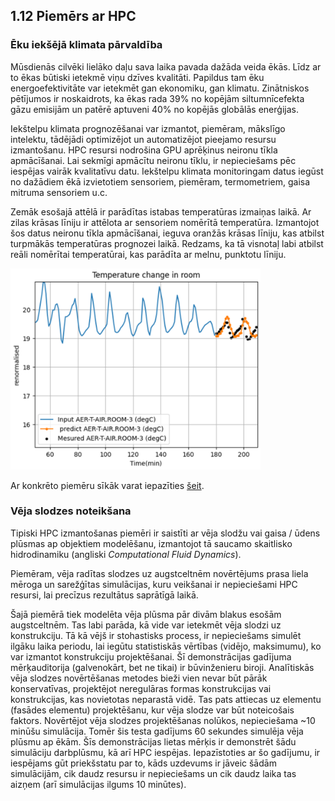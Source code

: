 ## 1.12 Piemērs ar HPC

### Ēku iekšējā klimata pārvaldība

Mūsdienās cilvēki lielāko daļu sava laika pavada dažāda veida ēkās. Līdz ar to ēkas būtiski ietekmē viņu dzīves kvalitāti.
Papildus tam ēku energoefektivitāte var ietekmēt gan ekonomiku, gan klimatu. Zinātniskos pētījumos ir noskaidrots, ka ēkas rada 39% no kopējām siltumnīcefekta gāzu emisijām un patērē aptuveni 40% no kopējās globālās enerģijas. 

Iekštelpu klimata prognozēšanai var izmantot, piemēram, mākslīgo intelektu, tādējādi optimizējot un automatizējot pieejamo resursu izmantošanu. HPC resursi nodrošina GPU aprēķinus neironu tīkla apmācīšanai. Lai sekmīgi apmācītu neironu tīklu, ir nepieciešams pēc iespējas vairāk kvalitatīvu datu. Iekštelpu klimata monitoringam datus iegūst no dažādiem ēkā izvietotiem sensoriem, piemēram, termometriem, gaisa mitruma sensoriem u.c.

Zemāk esošajā attēlā ir parādītas istabas temperatūras izmaiņas laikā. Ar zilas krāsas līniju ir attēlota ar sensoriem nomērītā temperatūra. Izmantojot šos datus neironu tīkla apmācīšanai, ieguva oranžās krāsas līniju, kas atbilst turpmākās temperatūras prognozei laikā. Redzams, ka tā visnotaļ labi atbilst reāli nomērītai temperatūrai, kas parādīta ar melnu, punktotu līniju.

<img src="https://github.com/viktorszagorskis/hpc-pamati/blob/main/pix/PiemersEkas.PNG" alt="Temperatūras prognozēšana" width="400"/>

Ar konkrēto piemēru sīkāk varat iepazīties [šeit](https://gitlab.com/eurocc-latvia/bms-ai-model).
 
### Vēja slodzes noteikšana 

Tipiski HPC izmantošanas piemēri ir saistīti ar vēja slodžu vai gaisa / ūdens plūsmas ap objektiem modelēšanu, izmantojot tā saucamo skaitlisko hidrodinamiku (angliski *Computational Fluid Dynamics*). 

Piemēram, vēja radītas slodzes uz augstceltnēm novērtējums prasa liela mēroga un sarežģītas simulācijas, kuru veikšanai ir nepieciešami HPC resursi, lai precīzus rezultātus saprātīgā laikā.

Šajā piemērā tiek modelēta vēja plūsma pār divām blakus esošām augstceltnēm. Tas labi parāda, kā vide var ietekmēt vēja slodzi uz konstrukciju. Tā kā vējš ir stohastisks process, ir nepieciešams simulēt ilgāku laika periodu, lai iegūtu statistiskās vērtības (vidējo, maksimumu), ko var izmantot konstrukciju projektēšanai.
Šī demonstrācijas gadījuma mērķauditorija (galvenokārt, bet ne tikai) ir būvinženieru biroji. Analītiskās vēja slodzes novērtēšanas metodes bieži vien nevar būt pārāk konservatīvas, projektējot neregulāras formas konstrukcijas vai konstrukcijas, kas novietotas neparastā vidē. Tas pats attiecas uz elementu (fasādes elementu) projektēšanu, kur vēja slodze var būt noteicošais faktors.
Novērtējot vēja slodzes projektēšanas nolūkos, nepieciešama ~10 minūšu simulācija. Tomēr šis testa gadījums 60 sekundes simulēja vēja plūsmu ap ēkām. Šīs demonstrācijas lietas mērķis ir demonstrēt šādu simulāciju darbplūsmu, kā arī HPC iespējas. Iepazīstoties ar šo gadījumu, ir iespējams gūt priekšstatu par to, kāds uzdevums ir jāveic šādām simulācijām, cik daudz resursu ir nepieciešams un cik daudz laika tas aizņem (arī simulācijas ilgums 10 minūtes).
